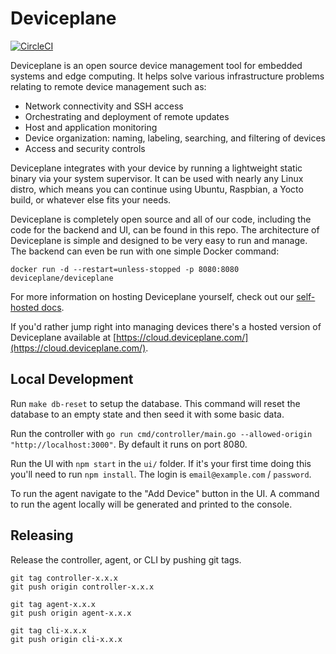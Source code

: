 # Deviceplane

[![CircleCI](https://circleci.com/gh/deviceplane/deviceplane.svg?style=svg)](https://circleci.com/gh/deviceplane/deviceplane)

Deviceplane is an open source device management tool for embedded systems and edge computing. It helps solve various infrastructure problems relating to remote device management such as:

- Network connectivity and SSH access
- Orchestrating and deployment of remote updates
- Host and application monitoring
- Device organization: naming, labeling, searching, and filtering of devices
- Access and security controls

Deviceplane integrates with your device by running a lightweight static binary via your system supervisor. It can be used with nearly any Linux distro, which means you can continue using Ubuntu, Raspbian, a Yocto build, or whatever else fits your needs.

Deviceplane is completely open source and all of our code, including the code for the backend and UI, can be found in this repo. The architecture of Deviceplane is simple and designed to be very easy to run and manage. The backend can even be run with one simple Docker command:

```
docker run -d --restart=unless-stopped -p 8080:8080 deviceplane/deviceplane
```

For more information on hosting Deviceplane yourself, check out our [self-hosted docs](https://deviceplane.com/docs/self-hosted/).

If you'd rather jump right into managing devices there's a hosted version of Deviceplane available at [https://cloud.deviceplane.com/](https://cloud.deviceplane.com/).

## Local Development

Run `make db-reset` to setup the database. This command will reset the database to an empty state and then seed it with some basic data.

Run the controller with `go run cmd/controller/main.go --allowed-origin "http://localhost:3000"`. By default it runs on port 8080.

Run the UI with `npm start` in the `ui/` folder. If it's your first time doing this you'll need to run `npm install`. The login is `email@example.com` / `password`.

To run the agent navigate to the "Add Device" button in the UI. A command to run the agent locally will be generated and printed to the console.

## Releasing

Release the controller, agent, or CLI by pushing git tags.

```
git tag controller-x.x.x
git push origin controller-x.x.x
```

```
git tag agent-x.x.x
git push origin agent-x.x.x
```

```
git tag cli-x.x.x
git push origin cli-x.x.x
```
